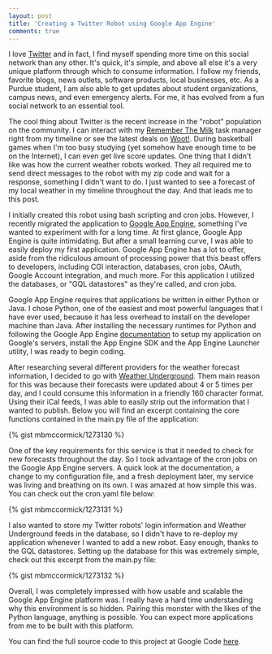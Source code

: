 ```yaml
---
layout: post
title: 'Creating a Twitter Robot using Google App Engine'
comments: true
---
```

<p>I love <a href="http://www.twitter.com/" target="_blank">Twitter</a> and in fact, I find myself spending more time on this social network than any other. It's quick, it's simple, and above all else it's a very unique platform through which to consume information. I follow my friends, favorite blogs, news outlets, software products, local businesses, etc. As a Purdue student, I am also able to get updates about student organizations, campus news, and even emergency alerts. For me, it has evolved from a fun social network to an essential tool.</p>

<p>The cool thing about Twitter is the recent increase in the "robot" population on the community. I can interact with my <a href="http://www.rememberthemilk.com/" target="_blank">Remember The Milk</a> task manager right from my timeline or see the latest deals on <a href="http://www.woot.com/" target="_blank">Woot!</a>. During basketball games when I'm too busy studying (yet somehow have enough time to be on the Internet), I can even get live score updates. One thing that I didn't like was how the current weather robots worked. They all required me to send direct messages to the robot with my zip code and wait for a response, something I didn't want to do. I just wanted to see a forecast of my local weather in my timeline throughout the day. And that leads me to this post.</p>

<p>I initially created this robot using bash scripting and cron jobs. However, I recently migrated the application to <a href="http://appengine.google.com/" target="_blank">Google App Engine</a>, something I've wanted to experiment with for a long time. At first glance, Google App Engine is quite intimidating. But after a small learning curve, I was able to easily deploy my first application. Google App Engine has a lot to offer, aside from the ridiculous amount of processing power that this beast offers to developers, including CGI interaction, databases, cron jobs, OAuth, Google Account integration, and much more. For this application I utilized the databases, or "GQL datastores" as they're called, and cron jobs.</p>

<p>Google App Engine requires that applications be written in either Python or Java. I chose Python, one of the easiest and most powerful languages that I have ever used, because it has less overhead to install on the developer machine than Java. After installing the necessary runtimes for Python and following the Google App Engine <a href="http://code.google.com/appengine/docs/python/overview.html" target="_blank">documentation</a> to setup my application on Google's servers, install the App Engine SDK and the App Engine Launcher utility, I was ready to begin coding.</p>

<p>After researching several different providers for the weather forecast information, I decided to go with <a href="http://www.wunderground.com/" target="_blank">Weather Underground</a>. Them main reason for this was because their forecasts were updated about 4 or 5 times per day, and I could consume this information in a friendly 160 character format. Using their iCal feeds, I was able to easily strip out the information that I wanted to publish. Below you will find an excerpt containing the core functions contained in the main.py file of the application:</p>

{% gist mbmccormick/1273130 %}

<p>One of the key requirements for this service is that it needed to check for new forecasts throughout the day. So I took advantage of the cron jobs on the Google App Engine servers. A quick look at the documentation, a change to my configuration file, and a fresh deployment later, my service was living and breathing on its own. I was amazed at how simple this was. You can check out the cron.yaml file below:</p>

{% gist mbmccormick/1273131 %}

<p>I also wanted to store my Twitter robots' login information and Weather Underground feeds in the database, so I didn't have to re-deploy my application whenever I wanted to add a new robot. Easy enough, thanks to the GQL datastores. Setting up the database for this was extremely simple, check out this excerpt from the main.py file:</p>

{% gist mbmccormick/1273132 %}

<p>Overall, I was completely impressed with how usable and scalable the Google App Engine platform was. I really have a hard time understanding why this environment is so hidden. Pairing this monster with the likes of the Python language, anything is possible. You can expect more applications from me to be built with this platform.</p>

<p>You can find the full source code to this project at Google Code <a href="http://code.google.com/p/tweatherbot" target="_blank">here</a>.</p>
